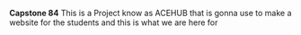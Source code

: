 **Capstone 84**
This is a Project know as ACEHUB that is gonna use to make a website for the students and this is what we are here for 
